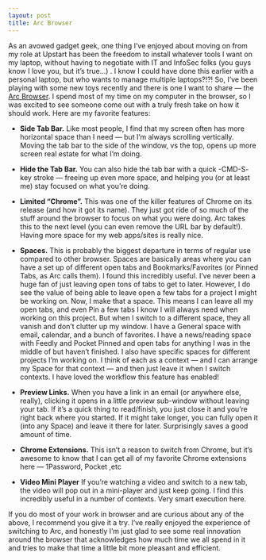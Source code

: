 ```yaml
---
layout: post
title: Arc Browser
---
```


As an avowed gadget geek, one thing I’ve enjoyed about moving on from my role
at Upstart has been the freedom to install whatever tools I want on my laptop,
without having to negotiate with IT and InfoSec folks (you guys know I love
you, but it’s true…) . I know I could have done this earlier with a personal
laptop, but who wants to manage multiple laptops?!?! So, I’ve been playing
with some new toys recently and there is one I want to share — the [Arc
Browser](https://arc.net/). I spend most of my time on my computer in the
browser, so I was excited to see someone come out with a truly fresh take on
how it should work. Here are my favorite features:

  * **Side Tab Bar.** Like most people, I find that my screen often has more horizontal space than I need — but I’m always scrolling vertically. Moving the tab bar to the side of the window, vs the top, opens up more screen real estate for what I’m doing.
  * **Hide the Tab Bar.** You can also hide the tab bar with a quick -CMD-S- key stroke — freeing up even more space, and helping you (or at least me) stay focused on what you’re doing.
  * **Limited “Chrome”.** This was one of the killer features of Chrome on its release (and how it got its name). They just got ride of so much of the stuff around the browser to focus on what you were doing. Arc takes this to the next level (you can even remove the URL bar by default!). Having more space for my web apps/sites is really nice.
  * **Spaces.** This is probably the biggest departure in terms of regular use compared to other browser. Spaces are basically areas where you can have a set up of different open tabs and Bookmarks/Favorites (or Pinned Tabs, as Arc calls them). I found this incredibly useful. I’ve never been a huge fan of just leaving open tons of tabs to get to later. However, I do see the value of being able to leave open a few tabs for a project I might be working on. Now, I make that a space. This means I can leave all my open tabs, and even Pin a few tabs I know I will always need when working on this project. But when I switch to a different space, they all vanish and don’t clutter up my window. I have a General space with email, calendar, and a bunch of favorites. I have a news/reading space with Feedly and Pocket Pinned and open tabs for anything I was in the middle of but haven’t finished. I also have specific spaces for different projects I’m working on. I think of each as a context — and I can arrange my Space for that context — and then just leave it when I switch contexts. I have loved the workflow this feature has enabled!
  * **Preview Links.** When you have a link in an email (or anywhere else, really), clicking it opens in a little preview sub-window without leaving your tab. If it’s a quick thing to read/finish, you just close it and you’re right back where you started. If it might take longer, you can fully open it (into any Space) and leave it there for later. Surprisingly saves a good amount of time.


  * **Chrome Extensions.** This isn’t a reason to switch from Chrome, but it’s awesome to know that I can get all of my favorite Chrome extensions here — 1Password, Pocket ,etc
  * **Video Mini Player** If you’re watching a video and switch to a new tab, the video will pop out in a mini-player and just keep going. I find this incredibly useful in a number of contexts. Very smart execution here.

If you do most of your work in browser and are curious about any of the above,
I recommend you give it a try. I’ve really enjoyed the experience of switching
to Arc, and honestly I’m just glad to see some real innovation around the
browser that acknowledges how much time we all spend in it and tries to make
that time a little bit more pleasant and efficient.


